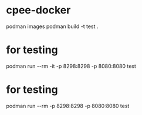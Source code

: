 # cpee-docker

podman images
podman build -t test .
# for testing
podman run --rm -it -p 8298:8298 -p 8080:8080 test
# for testing
podman run --rm -p 8298:8298 -p 8080:8080 test
